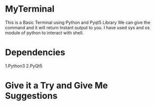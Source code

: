 # MyTerminal
This is a Basic Terminal  using Python and Pyqt5 Library
We can give the command and it will return Instant output to you.
I have used sys and os module of python to interact with shell.

# Dependencies
1.Python3
2.PyQt5

# Give it a Try and Give Me Suggestions

